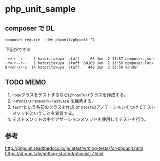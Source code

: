# php_unit_sample

## composer で DL
`composer require --dev phpunit/phpunit ^7`

下記ができる
```
-rw-r--r--   1 hatoritakuya  staff     63 Jun  2 13:57 composer.json
-rw-r--r--   1 hatoritakuya  staff  50109 Jun  2 13:58 composer.lock
drwxr-xr-x  14 hatoritakuya  staff    448 Jun  2 13:58 vendor
```

## TODO MEMO
1. `hoge`クラスをテストするならば`hogeTest`クラスを作成する。
2. `PHPUnit\Framework\TestCase` を継承する。
3. `test*`という名前のクラスを作成 or `@test`のアノテーションをつけてテストメソッドということを宣言する。
4. テストメソッドの中でアサーションメソッドを使用してテストを行う。

## 参考
http://phpunit.readthedocs.io/ja/latest/writing-tests-for-phpunit.html
https://phpunit.de/getting-started/phpunit-7.html
